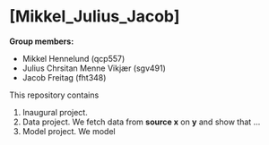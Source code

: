 # \[Mikkel_Julius_Jacob\]

**Group members:**
- Mikkel Hennelund (qcp557)
- Julius Chrsitan Menne Vikjær (sgv491)
- Jacob Freitag (fht348)

This repository contains  
1. Inaugural project. 
2. Data project. We fetch data from **source x** on **y** and show that ...
3. Model project. We model 
